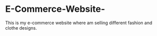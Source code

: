 # E-Commerce-Website-
This is my e-commerce website where am selling different fashion and clothe designs.

